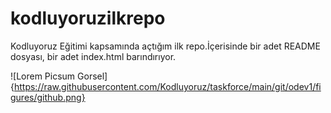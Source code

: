 # kodluyoruzilkrepo
Kodluyoruz Eğitimi kapsamında açtığım ilk repo.İçerisinde bir adet README dosyası, bir adet index.html barındırıyor.

![Lorem Picsum Gorsel]{https://raw.githubusercontent.com/Kodluyoruz/taskforce/main/git/odev1/figures/github.png}
